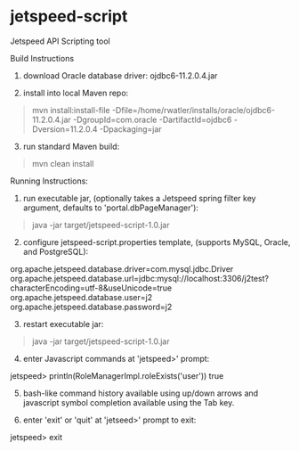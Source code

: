 jetspeed-script
===============

Jetspeed API Scripting tool


Build Instructions

1. download Oracle database driver: ojdbc6-11.2.0.4.jar

2. install into local Maven repo:

> mvn install:install-file -Dfile=/home/rwatler/installs/oracle/ojdbc6-11.2.0.4.jar -DgroupId=com.oracle -DartifactId=ojdbc6 -Dversion=11.2.0.4 -Dpackaging=jar

3. run standard Maven build:

> mvn clean install


Running Instructions:

1. run executable jar, (optionally takes a Jetspeed spring filter key argument, defaults to 'portal.dbPageManager'):

> java -jar target/jetspeed-script-1.0.jar

2. configure jetspeed-script.properties template, (supports MySQL, Oracle, and PostgreSQL):

org.apache.jetspeed.database.driver=com.mysql.jdbc.Driver
org.apache.jetspeed.database.url=jdbc:mysql://localhost:3306/j2test?characterEncoding=utf-8&amp;useUnicode=true
org.apache.jetspeed.database.user=j2
org.apache.jetspeed.database.password=j2

3. restart executable jar:

> java -jar target/jetspeed-script-1.0.jar

4. enter Javascript commands at 'jetspeed>' prompt:

jetspeed> println(RoleManagerImpl.roleExists('user'))
true

5. bash-like command history available using up/down arrows and javascript symbol completion available using the Tab key.

6. enter 'exit' or 'quit' at 'jetseed>' prompt to exit:

jetspeed> exit

